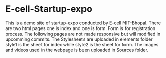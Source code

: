 # E-cell-Startup-expo

This is a demo site of startup-expo conducted by E-cell NIT-Bhopal.
There are two html pages one is index and one is form.
Form is for registration process.
The following pages are not made responsive but will modified in upcomming commits.
The Stylesheets are uploaded in elements folder style1 is the sheet for index
while style2 is the sheet for form.
The images and videos used in the webpage is been uploaded in Sources folder.
